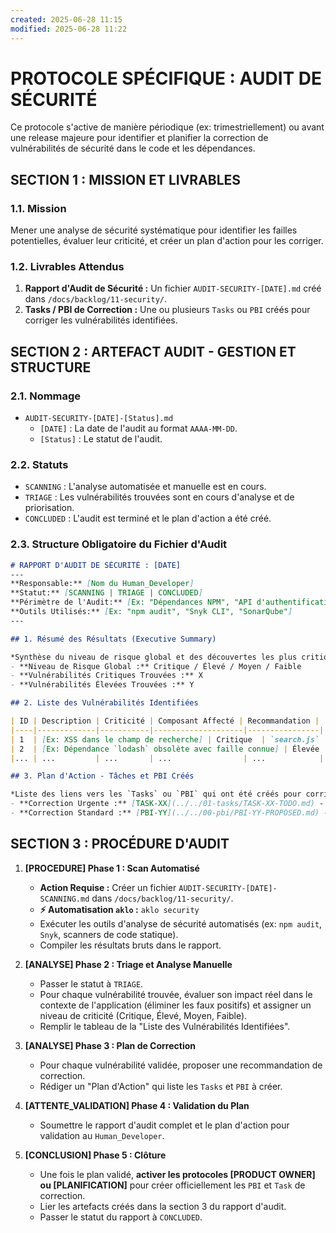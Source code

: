 ```yaml
---
created: 2025-06-28 11:15
modified: 2025-06-28 11:22
---
```

# PROTOCOLE SPÉCIFIQUE : AUDIT DE SÉCURITÉ

Ce protocole s'active de manière périodique (ex: trimestriellement) ou avant une release majeure pour identifier et planifier la correction de vulnérabilités de sécurité dans le code et les dépendances.

## SECTION 1 : MISSION ET LIVRABLES

### 1.1. Mission

Mener une analyse de sécurité systématique pour identifier les failles potentielles, évaluer leur criticité, et créer un plan d'action pour les corriger.

### 1.2. Livrables Attendus

1.  **Rapport d'Audit de Sécurité :** Un fichier `AUDIT-SECURITY-[DATE].md` créé dans `/docs/backlog/11-security/`.
2.  **Tasks / PBI de Correction :** Une ou plusieurs `Tasks` ou `PBI` créés pour corriger les vulnérabilités identifiées.

## SECTION 2 : ARTEFACT AUDIT - GESTION ET STRUCTURE

### 2.1. Nommage

-   `AUDIT-SECURITY-[DATE]-[Status].md`
    -   `[DATE]` : La date de l'audit au format `AAAA-MM-DD`.
    -   `[Status]` : Le statut de l'audit.

### 2.2. Statuts

-   `SCANNING` : L'analyse automatisée et manuelle est en cours.
-   `TRIAGE` : Les vulnérabilités trouvées sont en cours d'analyse et de priorisation.
-   `CONCLUDED` : L'audit est terminé et le plan d'action a été créé.

### 2.3. Structure Obligatoire du Fichier d'Audit

```markdown
# RAPPORT D'AUDIT DE SÉCURITÉ : [DATE]
---
**Responsable:** [Nom du Human_Developer]
**Statut:** [SCANNING | TRIAGE | CONCLUDED]
**Périmètre de l'Audit:** [Ex: "Dépendances NPM", "API d'authentification"]
**Outils Utilisés:** [Ex: "npm audit", "Snyk CLI", "SonarQube"]
---

## 1. Résumé des Résultats (Executive Summary)

*Synthèse du niveau de risque global et des découvertes les plus critiques.*
- **Niveau de Risque Global :** Critique / Élevé / Moyen / Faible
- **Vulnérabilités Critiques Trouvées :** X
- **Vulnérabilités Élevées Trouvées :** Y

## 2. Liste des Vulnérabilités Identifiées

| ID | Description | Criticité | Composant Affecté | Recommandation |
|----|-------------|-----------|--------------------|----------------|
| 1  | [Ex: XSS dans le champ de recherche] | Critique  | `search.js`        | [Ex: Échapper les entrées utilisateur] |
| 2  | [Ex: Dépendance `lodash` obsolète avec faille connue] | Élevée    | `package.json`     | [Ex: Mettre à jour vers la version X.Y.Z] |
|... | ...         | ...       | ...                | ...            |

## 3. Plan d'Action - Tâches et PBI Créés

*Liste des liens vers les `Tasks` ou `PBI` qui ont été créés pour corriger les failles.*
- **Correction Urgente :** [TASK-XX](../../01-tasks/TASK-XX-TODO.md) - Mettre à jour la dépendance `lodash`.
- **Correction Standard :** [PBI-YY](../../00-pbi/PBI-YY-PROPOSED.md) - Réviser la gestion des entrées utilisateur.
````

## SECTION 3 : PROCÉDURE D'AUDIT

1.  **[PROCEDURE] Phase 1 : Scan Automatisé**
      - **Action Requise :** Créer un fichier `AUDIT-SECURITY-[DATE]-SCANNING.md` dans `/docs/backlog/11-security/`.
      - **⚡ Automatisation `aklo` :** `aklo security`
      - Exécuter les outils d'analyse de sécurité automatisés (ex: `npm audit`, `Snyk`, scanners de code statique).
      - Compiler les résultats bruts dans le rapport.

2.  **[ANALYSE] Phase 2 : Triage et Analyse Manuelle**
      - Passer le statut à `TRIAGE`.
      - Pour chaque vulnérabilité trouvée, évaluer son impact réel dans le contexte de l'application (éliminer les faux positifs) et assigner un niveau de criticité (Critique, Élevé, Moyen, Faible).
      - Remplir le tableau de la "Liste des Vulnérabilités Identifiées".

3.  **[ANALYSE] Phase 3 : Plan de Correction**
      - Pour chaque vulnérabilité validée, proposer une recommandation de correction.
      - Rédiger un "Plan d'Action" qui liste les `Tasks` et `PBI` à créer.

4.  **[ATTENTE\_VALIDATION] Phase 4 : Validation du Plan**
      - Soumettre le rapport d'audit complet et le plan d'action pour validation au `Human_Developer`.

5.  **[CONCLUSION] Phase 5 : Clôture**
      - Une fois le plan validé, **activer les protocoles [PRODUCT OWNER] ou [PLANIFICATION]** pour créer officiellement les `PBI` et `Task` de correction.
      - Lier les artefacts créés dans la section 3 du rapport d'audit.
      - Passer le statut du rapport à `CONCLUDED`.
